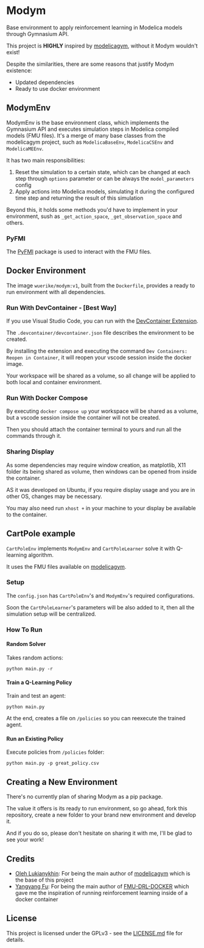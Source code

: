 # Modym 

Base environment to apply reinforcement learning in Modelica models through Gymnasium API.

This project is **HIGHLY** inspired by [modelicagym](https://github.com/ucuapps/modelicagym), without it Modym wouldn't exist!

Despite the similarities, there are some reasons that justify Modym existence:
- Updated dependencies 
- Ready to use docker environment 

## ModymEnv

ModymEnv is the base environment class, which implements the Gymnasium API and executes simulation steps in Modelica compiled models (FMU files). It's a merge of many base classes from the modelicagym project, such as `ModelicaBaseEnv`, `ModelicaCSEnv` and `ModelicaMEEnv`.

It has two main responsibilities:
1. Reset the simulation to a certain state, which can be changed at each step through `options` parameter or can be always the `model_parameters` config
2. Apply actions into Modelica models, simulating it during the configured time step and returning the result of this simulation

Beyond this, it holds some methods you'd have to implement in your environment, sush as `_get_action_space`, `_get_observation_space` and others.

### PyFMI

The [PyFMI](https://github.com/modelon-community/PyFMI) package is used to interact with the FMU files.

## Docker Environment

The image `wuerike/modym:v1`, built from the `Dockerfile`, provides a ready to run environment with all dependencies.

### Run With DevContainer - [Best Way]

If you use Visual Studio Code, you can run with the [DevContainer Extension](https://code.visualstudio.com/docs/devcontainers/containers).

The `.devcontainer/devcontainer.json` file describes the environment to be created.

By installing the extension and executing the command `Dev Containers: Reopen in Container`, it will reopen your vscode session inside the docker image.

Your workspace will be shared as a volume, so all change will be applied to both local and container environment.

### Run With Docker Compose

By executing `docker compose up` your workspace will be shared as a volume, but a vscode session inside the container will not be created.

Then you should attach the container terminal to yours and run all the commands through it.

### Sharing Display

As some dependencies may require window creation, as matplotlib, X11 folder its being shared as volume, then windows can be opened from inside the container.

AS it was developed on Ubuntu, if you require display usage and you are in other OS, changes may be necessary.

You may also need run `xhost +` in your machine to your display be available to the container.

## CartPole example

`CartPoleEnv` implements `ModymEnv` and `CartPoleLearner` solve it with Q-learning algorithm.

It uses the FMU files available on [modelicagym](https://github.com/ucuapps/modelicagym).

### Setup

The `config.json` has `CartPoleEnv`'s and `ModymEnv`'s required configurations.

Soon the `CartPoleLearner`'s parameters will be also added to it, then all the simulation setup will be centralized.

### How To Run

#### Random Solver

Takes random actions:
```shell
python main.py -r
```

#### Train a Q-Learning Policy

Train and test an agent:
```shell
python main.py
```

At the end, creates a file on `/policies` so you can reexecute the trained agent.

#### Run an Existing Policy

Execute policies from `/policies` folder:
```shell
python main.py -p great_policy.csv
```

## Creating a New Environment

There's no currently plan of sharing Modym as a pip package.

The value it offers is its ready to run environment, so go ahead, fork this repository, create a new folder to your brand new environment and develop it.

And if you do so, please don't hesitate on sharing it with me, I'll be glad to see your work!

## Credits

- [Oleh Lukianykhin](https://github.com/OlehLuk): For being the main author of [modelicagym](https://github.com/ucuapps/modelicagym) which is the base of this project
- [Yangyang Fu](https://github.com/YangyangFu): For being the main author of [FMU-DRL-DOCKER](https://github.com/BE-HVACR/FMU-DRL-DOCKER) which gave me the inspiration of running reinforcement learning inside of a docker container

## License

This project is licensed under the GPLv3 - see the [LICENSE.md](LICENSE.md) file for details.